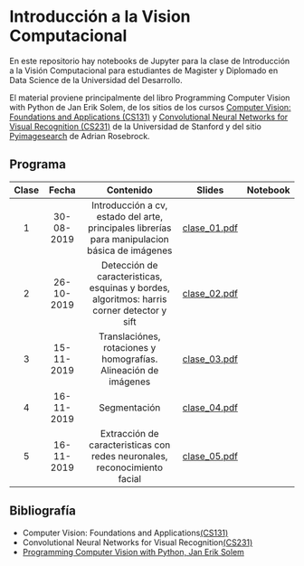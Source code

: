 # Introducción a la Vision Computacional

En este repositorio hay notebooks de Jupyter para la clase de Introducción a la Visión Computacional para estudiantes de Magister y Diplomado en Data Science de la Universidad del Desarrollo.


El material proviene principalmente del libro Programming Computer Vision with Python de Jan Erik Solem, de los sitios de los cursos [Computer Vision: Foundations and Applications (CS131)](http://vision.stanford.edu/teaching/cs131_fall1819/index.html) y [Convolutional Neural Networks for Visual Recognition (CS231)](http://cs231n.stanford.edu/syllabus.html) de la Universidad de Stanford y del sitio [Pyimagesearch](https://www.pyimagesearch.com) de Adrian Rosebrock.

## Programa

| Clase | Fecha   | Contenido  | Slides |  Notebook |
|:-:|:--:|:--:|:--:|:--:|
| 1  | 30-08-2019 | Introducción a cv, estado del arte, principales librerías para manipulacion básica de imágenes | [clase_01.pdf](https://github.com/calipsotornasol/intro_computer_vision/blob/intro_cv_2019/introcv_clase01.pdf)  |   |
| 2 |  26-10-2019 | Detección de caracteristicas, esquinas y bordes, algoritmos: harris corner detector y sift | [clase_02.pdf](https://github.com/calipsotornasol/intro_computer_vision/blob/intro_cv_2019/introcv_clase02.pdf)  |   |
| 3 |  15-11-2019  | Translaciónes, rotaciones y homografías. Alineación de imágenes  | [clase_03.pdf](https://github.com/calipsotornasol/intro_computer_vision/blob/intro_cv_2019/introcv_clase03.pdf)  |   |
| 4 |  16-11-2019  | Segmentación | [clase_04.pdf](https://github.com/calipsotornasol/intro_computer_vision/blob/intro_cv_2019/introcv_clase04.pdf)  |   |
| 5 |  16-11-2019  | Extracción de caracteristicas con redes neuronales, reconocimiento facial|[clase_05.pdf](https://github.com/calipsotornasol/intro_computer_vision/blob/intro_cv_2019/introcv_clase05.pdf)|   |



## Bibliografía

- Computer Vision: Foundations and Applications[(CS131)](http://vision.stanford.edu/teaching/cs131_fall1819/syllabus.html)
- Convolutional Neural Networks for Visual Recognition[(CS231)](http://cs231n.stanford.edu/syllabus.html)
- [Programming Computer Vision with Python, Jan Erik Solem](http://programmingcomputervision.com/)



